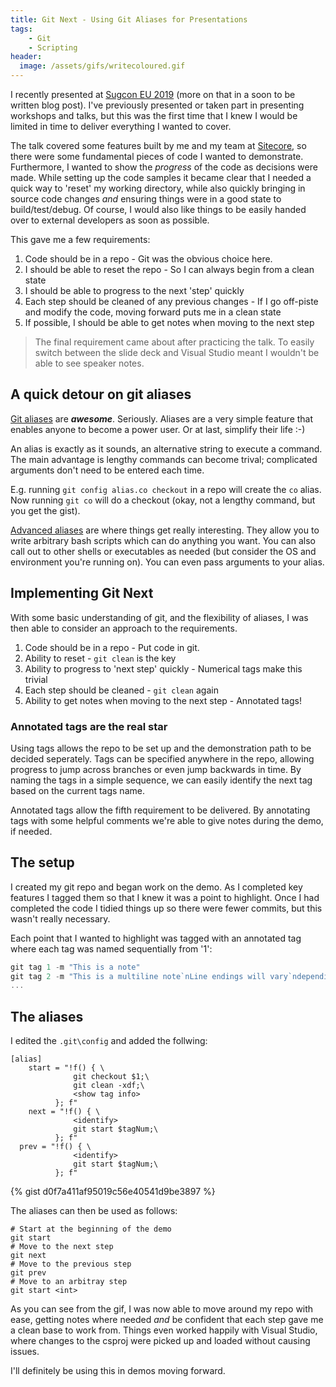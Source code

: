 ```yaml
---
title: Git Next - Using Git Aliases for Presentations
tags:
    - Git
    - Scripting
header:
  image: /assets/gifs/writecoloured.gif
---
```


I recently presented at [Sugcon EU 2019] (more on that in a soon to be written blog
post).  I've previously presented or taken part in presenting workshops and
talks, but this was the first time that I knew I would be limited in time to
deliver everything I wanted to cover.

The talk covered some features built by me and my team at [Sitecore], so there
were some fundamental pieces of code I wanted to demonstrate.  Furthermore,
I wanted to show the _progress_ of the code as decisions were made. While
setting up the code samples it became clear that I needed a quick way to 'reset'
my working directory, while also quickly bringing in source code changes _and_
ensuring things were in a good state to build/test/debug. Of course, I would
also like things to be easily handed over to external developers as soon
as possible.

This gave me a few requirements:
1. Code should be in a repo - Git was the obvious choice here.
2. I should be able to reset the repo - So I can always begin from a clean state
3. I should be able to progress to the next 'step' quickly
4. Each step should be cleaned of any previous changes - If I go off-piste and modify the code, moving forward puts me in a clean state
5. If possible, I should be able to get notes when moving to the next step

> The final requirement came about after practicing the talk. To easily switch
> between the slide deck and Visual Studio meant I wouldn't be able to see
> speaker notes.

## A quick detour on git aliases

[Git aliases] are **_awesome_**.  Seriously.  Aliases are a very simple feature
that enables anyone to become a power user.  Or at last, simplify their life :-)

An alias is exactly as it sounds, an alternative string to execute a command.
The main advantage is lengthy commands can become trival; complicated arguments
don't need to be entered each time.

E.g. running `git config alias.co checkout` in a repo will create the
`co` alias.  Now running `git co` will do a checkout (okay, not a lengthy
command, but you get the gist).

[Advanced aliases] are where things get really interesting.  They allow
you to write arbitrary bash scripts which can do anything you want. You can
also call out to other shells or executables as needed (but consider the OS and
environment you're running on). You can even pass arguments to your alias.

## Implementing Git Next

With some basic understanding of git, and the flexibility of aliases, I was then
able to consider an approach to the requirements.

1. Code should be in a repo - Put code in git.
2. Ability to reset - `git clean` is the key
3. Ability to progress to 'next step' quickly - Numerical tags make this trivial
4. Each step should be cleaned - `git clean` again
5. Ability to get notes when moving to the next step - Annotated tags!

### Annotated tags are the real star

Using tags allows the repo to be set up and the demonstration path to be
decided seperately.  Tags can be specified anywhere in the repo, allowing
progress to jump across branches or even jump backwards in time.  By naming the
tags in a simple sequence, we can easily identify the next tag based on the
current tags name.

Annotated tags allow the fifth requirement to be delivered.  By annotating tags
with some helpful comments we're able to give notes during the demo, if needed.

## The setup
I created my git repo and began work on the demo.  As I completed key features I
tagged them so that I knew it was a point to highlight.  Once I had completed
the code I tidied things up so there were fewer commits, but this wasn't
really necessary.

Each point that I wanted to highlight was tagged with an annotated tag
where each tag was named sequentially from '1':
```powershell
git tag 1 -m "This is a note"
git tag 2 -m "This is a multiline note`nLine endings will vary`ndepending on your shell"
...
```

## The aliases
I edited the `.git\config` and added the follwing:
```
[alias]
	start = "!f() { \
              git checkout $1;\
              git clean -xdf;\
              <show tag info>
          }; f"
	next = "!f() { \
              <identify>
              git start $tagNum;\
          }; f"
  prev = "!f() { \
              <identify>
              git start $tagNum;\
          }; f"
```
{% gist d0f7a411af95019c56e40541d9be3897 %}

The aliases can then be used as follows:
```
# Start at the beginning of the demo
git start
# Move to the next step
git next
# Move to the previous step
git prev
# Move to an arbitray step
git start <int>
```

As you can see from the gif, I was now able to move around my repo with ease,
getting notes where needed _and_ be confident that each step gave me a clean
base to work from.  Things even worked happily with Visual Studio, where changes
to the csproj were picked up and loaded without causing issues.

I'll definitely be using this in demos moving forward.


[Sugcon EU 2019]:https://www.sugcon.eu/
[Sitecore]:https://www.sitecore.com/
[Git aliases]:https://git-scm.com/book/en/v2/Git-Basics-Git-Aliases
[advanced aliases]:https://www.atlassian.com/blog/git/advanced-git-aliases
[DRY]:https://en.wikipedia.org/wiki/Don%27t_repeat_yourself